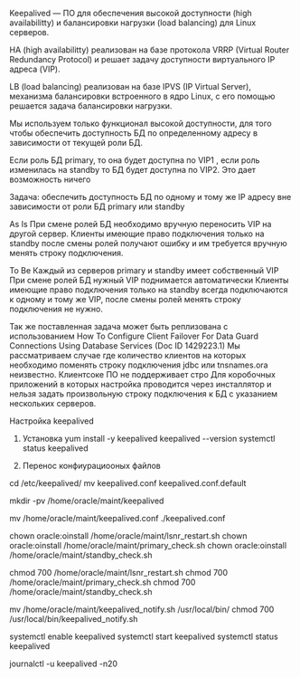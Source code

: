 Keepalived — ПО для обеспечения высокой доступности (high availabilitty) и балансировки нагрузки (load balancing) для Linux серверов.

HA (high availabilitty) реализован на базе протокола VRRP (Virtual Router Redundancy Protocol) и решает задачу доступности виртуального IP адреса (VIP).

LB (load balancing) реализован на базе IPVS (IP Virtual Server), механизма балансировки встроенного в ядро Linux, с его помощью решается задача балансировки нагрузки.

Мы используем только функционал высокой доступности, для того чтобы обеспечить доступность БД по определенному адресу в зависимости от текущей роли БД. 

Если роль БД primary, то она будет доступна по VIP1 , если роль изменилась на standby то БД будет доступна по VIP2.
Это дает возможность ничего 

Задача: обеспечить доступность БД по одному и тому же IP адресу вне зависимости от роли БД primary или standby

As Is
При смене ролей БД необходимо вручную переносить VIP на другой сервер. 
Клиенты имеющие право подключения только на standby после смены ролей получают ошибку и им требуется вручную менять строку подключения.   

To Be
Каждый из серверов primary и standby имеет собственный VIP 
При смене ролей БД нужный VIP поднимается автоматически 
Клиенты имеющие право подключения только на standby всегда подключаются к одному и тому же VIP, после смены ролей менять строку подключения не нужно.

Так же поставленная задача может быть реплизована с использованием
How To Configure Client Failover For Data Guard Connections Using Database Services (Doc ID 1429223.1)
Мы рассматриваем случае где количество клиентов на которых необходимо поменять строку подключения jdbc или tnsnames.ora неизвестно.
Клиентсоке ПО не поддерживает стро
Для коробочных приложений в которых настройка проводится через инсталлятор и нельзя задать произвольную строку подключения к БД с указанием нескольких серверов.

Настройка keepalived

1. Установка
yum install -y keepalived
keepalived --version
systemctl status keepalived

2. Перенос конфиурациооных файлов

cd /etc/keepalived/
mv keepalived.conf keepalived.conf.default

mkdir -pv /home/oracle/maint/keepalived
 
mv /home/oracle/maint/keepalived.conf ./keepalived.conf

chown oracle:oinstall /home/oracle/maint/lsnr_restart.sh
chown oracle:oinstall /home/oracle/maint/primary_check.sh
chown oracle:oinstall /home/oracle/maint/standby_check.sh

chmod 700 /home/oracle/maint/lsnr_restart.sh
chmod 700 /home/oracle/maint/primary_check.sh
chmod 700 /home/oracle/maint/standby_check.sh

mv /home/oracle/maint/keepalived_notify.sh /usr/local/bin/
chmod 700 /usr/local/bin/keepalived_notify.sh

systemctl enable keepalived
systemctl start keepalived
systemctl status keepalived

journalctl -u keepalived -n20
